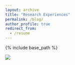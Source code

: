 ```yaml
---
layout: archive
title: "Research Experiences"
permalink: /blog/
author_profile: true
redirect_from:
  - /resume
---
```


{% include base_path %}

![](https://github.com/a-little-hoof/a-little-hoof.github.io/tree/master/images/1.jpg)
